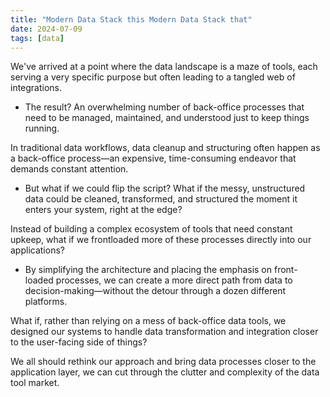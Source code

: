 ```yaml
---
title: "Modern Data Stack this Modern Data Stack that"
date: 2024-07-09
tags: [data]
---
```


We've arrived at a point where the data landscape is a maze of tools, each serving a very specific purpose but often leading to a tangled web of integrations.
- The result? An overwhelming number of back-office processes that need to be managed, maintained, and understood just to keep things running.

In traditional data workflows, data cleanup and structuring often happen as a back-office process—an expensive, time-consuming endeavor that demands constant attention.
- But what if we could flip the script? What if the messy, unstructured data could be cleaned, transformed, and structured the moment it enters your system, right at the edge?

Instead of building a complex ecosystem of tools that need constant upkeep, what if we frontloaded more of these processes directly into our applications?
- By simplifying the architecture and placing the emphasis on front-loaded processes, we can create a more direct path from data to decision-making—without the detour through a dozen different platforms.

What if, rather than relying on a mess of back-office data tools, we designed our systems to handle data transformation and integration closer to the user-facing side of things?

We all should rethink our approach and bring data processes closer to the application layer, we can cut through the clutter and complexity of the data tool market.